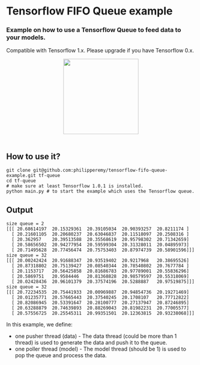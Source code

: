 # Tensorflow FIFO Queue example
### Example on how to use a Tensorflow Queue to feed data to your models. 
Compatible with Tensorflow 1.x. Please upgrade if you have Tensorflow 0.x.

<div align="center">
  <img src="https://www.tensorflow.org/images/tf_logo_transp.png" width="200"><br><br>
</div>

## How to use it?

```
git clone git@github.com:philipperemy/tensorflow-fifo-queue-example.git tf-queue
cd tf-queue
# make sure at least Tensorflow 1.0.1 is installed.
python main.py # to start the example which uses the Tensorflow queue.
```

## Output

```
size queue = 2
[[[ 20.68614197  20.15329361  20.39105034  20.90393257  20.8211174 ]
  [ 20.21601105  20.20680237  20.63046837  20.11518097  20.2508316 ]
  [ 20.362957    20.39513588  20.35568619  20.95798302  20.71342659]
  [ 20.58656502  20.94277954  20.59599304  20.31328011  20.04895973]
  [ 20.71495628  20.77456474  20.75753403  20.87974739  20.58901596]]]
size queue = 32
[[[ 20.00242424  20.91688347  20.93519402  20.9217968   20.38695526]
  [ 20.87318802  20.75139427  20.08540344  20.78540802  20.7677784 ]
  [ 20.1153717   20.56425858  20.81686783  20.97789001  20.55836296]
  [ 20.5869751   20.9584446   20.81368828  20.98579597  20.55318069]
  [ 20.02428436  20.96101379  20.37574196  20.5288887   20.97519875]]]
size queue = 32
[[[ 20.72234535  20.75441933  20.00969887  20.94854736  20.19271469]
  [ 20.01235771  20.57665443  20.37540245  20.1708107   20.77712822]
  [ 20.82086945  20.53391647  20.28100777  20.27137947  20.87246895]
  [ 20.63288879  20.74639893  20.88269043  20.81982231  20.77005577]
  [ 20.57556725  20.25545311  20.99351501  20.12363815  20.93238068]]]
  ```
  
  In this example, we define:
  - one pusher thread (data) - The data thread (could be more than 1 thread) is used to generate the data and push it to the queue.
  - one poller thread (model) - The model thread (should be 1) is used to pop the queue and process the data.
